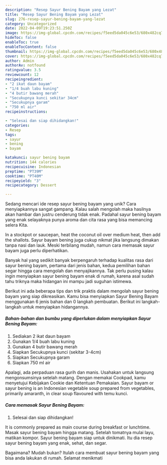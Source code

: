 ```yaml
---
description: "Resep Sayur Bening Bayam yang Lezat"
title: "Resep Sayur Bening Bayam yang Lezat"
slug: 276-resep-sayur-bening-bayam-yang-lezat
category: Uncategorized
date: 2022-04-09T19:23:51.250Z
image: https://img-global.cpcdn.com/recipes/f5eed5da045c6e53/680x482cq70/sayur-bening-bayam-foto-resep-utama.jpg
hideToc: false
enableToc: true
enableTocContent: false
thumbnail: https://img-global.cpcdn.com/recipes/f5eed5da045c6e53/680x482cq70/sayur-bening-bayam-foto-resep-utama.jpg
cover: https://img-global.cpcdn.com/recipes/f5eed5da045c6e53/680x482cq70/sayur-bening-bayam-foto-resep-utama.jpg
author: Admin
authorAv: notfound
ratingvalue: 3.5
reviewcount: 12
recipeingredient:
- "2 ikat daun bayam"
- "1/4 buah labu kuning"
- "4 butir bawang merah"
- "Secukupnya kunci sekitar 34cm"
- "Secukupnya garam"
- "750 ml air"
recipeinstructions:

- "Selesai dan siap dihidangkan!"
categories:
- Resep
tags:
- sayur
- bening
- bayam

katakunci: sayur bening bayam 
nutrition: 144 calories
recipecuisine: Indonesian
preptime: "PT39M"
cooktime: "PT40M"
recipeyield: "3"
recipecategory: Dessert

---
```





Sedang mencari ide resep sayur bening bayam yang unik? Cara menyiapkannya sangat gampang. Kalau salah mengolah maka hasilnya akan hambar dan justru cenderung tidak enak. Padahal sayur bening bayam yang enak selayaknya punya aroma dan cita rasa yang bisa memancing selera Kita.





In a stockpot or saucepan, heat the coconut oil over medium heat, then add the shallots. Sayur bayam bening juga cukup nikmat jika langsung dimakan tanpa nasi dan lauk. Meski terbilang mudah, namun cara memasak sayur bayam juga perlu diperhatikan.

Banyak hal yang sedikit banyak berpengaruh terhadap kualitas rasa dari sayur bening bayam, pertama dari jenis bahan, kedua pemilihan bahan segar hingga cara mengolah dan menyajikannya. Tak perlu pusing kalau ingin menyiapkan sayur bening bayam enak di rumah, karena asal sudah tahu triknya maka hidangan ini mampu jadi suguhan istimewa.






Berikut ini ada beberapa tips dan trik praktis dalam mengolah sayur bening bayam yang siap dikreasikan. Kamu bisa menyiapkan Sayur Bening Bayam menggunakan 6 jenis bahan dan 0 langkah pembuatan. Berikut ini langkah-langkah untuk menyiapkan hidangannya.

<!--inarticleads1-->

##### Bahan-bahan dan bumbu yang diperlukan dalam menyiapkan Sayur Bening Bayam:

1. Sediakan 2 ikat daun bayam
1. Gunakan 1/4 buah labu kuning
1. Gunakan 4 butir bawang merah
1. Siapkan Secukupnya kunci (sekitar 3-4cm)
1. Siapkan Secukupnya garam
1. Siapkan 750 ml air


Apalagi, ada perpaduan rasa gurih dan manis. Usahakan untuk langsung mengonsumsinya setelah matang. Dengan memakai Cookpad, kamu menyetujui Kebijakan Cookie dan Ketentuan Pemakaian. Sayur bayam or sayur bening is an Indonesian vegetable soup prepared from vegetables, primarily amaranth, in clear soup flavoured with temu kunci. 

<!--inarticleads2-->

##### Cara memasak Sayur Bening Bayam:


1. Selesai dan siap dihidangkan!

It is commonly prepared as main course during breakfast or lunchtime. Masak sayur bening bayam hingga matang. Setelah tomatnya mulai layu, matikan kompor. Sayur bening bayam siap untuk dinikmati. Itu dia resep sayur bening bayam yang enak, sehat, dan segar. 

Bagaimana? Mudah bukan? Itulah cara membuat sayur bening bayam yang bisa anda lakukan di rumah. Selamat menikmati
